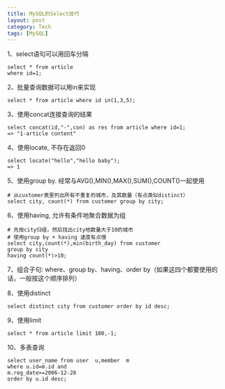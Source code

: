 ```yaml
---
title: MySQL的Select技巧
layout: post
category: Tech
tags: [MySQL]
---
```


1、select语句可以用回车分隔
 
    select * from article
    where id=1;
	
2、批量查询数据可以用in来实现
 
    select * from article where id in(1,3,5);
 
3、使用concat连接查询的结果

    select concat(id,"-",con) as res from article where id=1;
    => "1-article content"
 
4、使用locate, 不存在返回0

    select locate("hello","hello baby");
	=> 1

5、使用group by. 经常与AVG(),MIN(),MAX(),SUM(),COUNT()一起使用

    # 从customer表里列出所有不重复的城市，及其数量（有点类似distinct）
    select city, count(*) from customer group by city;
 
6、使用having, 允许有条件地聚合数据为组

    # 先按city归组，然后找出city地数量大于10的城市
	# 使用group by + having 速度有点慢
    select city,count(*),min(birth_day) from customer 
	group by city 
	having count(*)>10;
 
7、组合子句: where、group by、having、order by（如果这四个都要使用的话，一般按这个顺序排列）
 
8、使用distinct

    select distinct city from customer order by id desc;
	
9、使用limit

    select * from article limit 100,-1;
 
10、多表查询

	select user_name from user  u,member  m
	where u.id=m.id and 
	m.reg_date>=2006-12-28
	order by u.id desc;
	